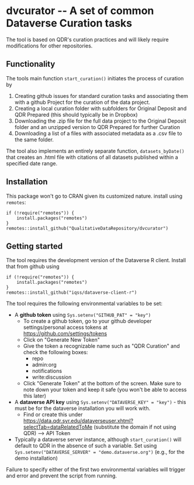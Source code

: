 # dvcurator -- A set of common Dataverse Curation tasks

The tool is based on QDR's curation practices and will likely require modifications for other repositories.

## Functionality

The tools main function `start_curation()` initiates the process of curation by
1. Creating github issues for standard curation tasks and associating them with a github Project for the curation of the data project.
2. Creating a local curation folder with subfolders for Original Deposit and QDR Prepared (this should typically be in Dropbox)
3. Downloading the .zip file for the full data project to the Original Deposit folder and an unzipped version to QDR Prepared for further Curation
4. Downloading a list of a files with associated metadata as a .csv file to the same folder.

The tool also implements an entirely separate function, `datasets_byDate()` that creates an .html file with citations of all datasets published within a specified date range.

## Installation

This package won't go to CRAN given its customized nature. install using `remotes`:
```
if (!require("remotes")) {
    install.packages("remotes")
}
remotes::install_github("QualitativeDataRepository/dvcurator")
```

## Getting started
The tool requires the development version of the Dataverse R client. Install that from github using

```
if (!require("remotes")) {
    install.packages("remotes")
}
remotes::install_github("iqss/dataverse-client-r")
```

The tool requires the following environmental variables to be set:
* A **github token** using `Sys.setenv("GITHUB_PAT" = "key")`
  * To create a github token, go to your github developer settings/personal access tokens at https://github.com/settings/tokens
  * Click on "Generate New Token"
  * Give the token a recognizable name such as "QDR Curation" and check the following boxes:
    * repo
    * admin:org 
    * notifications
    * write:discussion
  * Click "Generate Token" at the bottom of the screen. Make sure to note down your token and keep it safe (you won't be able to access this later)
* A **dataverse API key** using `Sys.setenv("DATAVERSE_KEY" = "key")` - this must be for the dataverse installation you will work with.
  * Find or create this under https://data.qdr.syr.edu/dataverseuser.xhtml?selectTab=dataRelatedToMe (substitute the domain if not using QDR) --> API Token
* Typically a dataverse server instance, although `start_curation()` will default to QDR in the absence of such a variable. Set using  `Sys.setenv("DATAVERSE_SERVER" = "demo.dataverse.org")` (e.g., for the demo installation)

Failure to specify either of the first two environmental variables will trigger and error and prevent the script from running.
